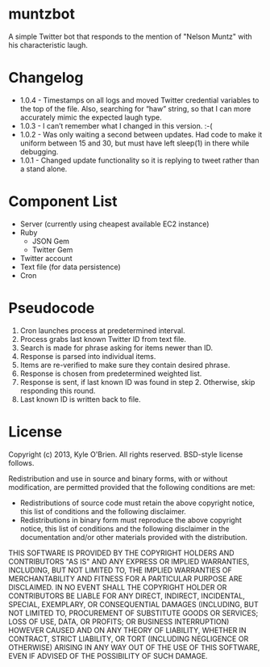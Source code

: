 muntzbot
========

A simple Twitter bot that responds to the mention of "Nelson Muntz" with his characteristic laugh.

Changelog
=========

+ 1.0.4 - Timestamps on all logs and moved Twitter credential variables to the top of the file. Also, searching for “haw” string, so that I can more accurately mimic the expected laugh type.
+ 1.0.3 - I can’t remember what I changed in this version. :-(
+ 1.0.2 - Was only waiting a second between updates. Had code to make it uniform between 15 and 30, but must have left sleep(1) in there while debugging.
+ 1.0.1 - Changed update functionality so it is replying to tweet rather than a stand alone.

Component List
==============

+ Server (currently using cheapest available EC2 instance)
+ Ruby
	+ JSON Gem
	+ Twitter Gem
+ Twitter account
+ Text file (for data persistence)
+ Cron

Pseudocode 
==========

1. Cron launches process at predetermined interval.
2. Process grabs last known Twitter ID from text file.
3. Search is made for phrase asking for items newer than ID.
4. Response is parsed into individual items.
5. Items are re-verified to make sure they contain desired phrase.
6. Response is chosen from predetermined weighted list.
7. Response is sent, if last known ID was found in step 2. Otherwise, skip responding this round.
8. Last known ID is written back to file.

License
=======

Copyright (c) 2013, Kyle O'Brien. All rights reserved. BSD-style license follows.

Redistribution and use in source and binary forms, with or without modification, are permitted provided that the following conditions are met:

+ Redistributions of source code must retain the above copyright notice, this list of conditions and the following disclaimer.
+ Redistributions in binary form must reproduce the above copyright notice, this list of conditions and the following disclaimer in the documentation and/or other materials provided with the distribution.

THIS SOFTWARE IS PROVIDED BY THE COPYRIGHT HOLDERS AND CONTRIBUTORS "AS IS" AND ANY EXPRESS OR IMPLIED WARRANTIES, INCLUDING, BUT NOT LIMITED TO, THE IMPLIED WARRANTIES OF MERCHANTABILITY AND FITNESS FOR A PARTICULAR PURPOSE ARE DISCLAIMED. IN NO EVENT SHALL THE COPYRIGHT HOLDER OR CONTRIBUTORS BE LIABLE FOR ANY DIRECT, INDIRECT, INCIDENTAL, SPECIAL, EXEMPLARY, OR CONSEQUENTIAL DAMAGES (INCLUDING, BUT NOT LIMITED TO, PROCUREMENT OF SUBSTITUTE GOODS OR SERVICES; LOSS OF USE, DATA, OR PROFITS; OR BUSINESS INTERRUPTION) HOWEVER CAUSED AND ON ANY THEORY OF LIABILITY, WHETHER IN CONTRACT, STRICT LIABILITY, OR TORT (INCLUDING NEGLIGENCE OR OTHERWISE) ARISING IN ANY WAY OUT OF THE USE OF THIS SOFTWARE, EVEN IF ADVISED OF THE POSSIBILITY OF SUCH DAMAGE.
